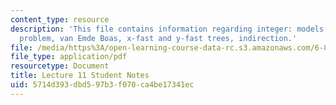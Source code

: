 ```yaml
---
content_type: resource
description: 'This file contains information regarding integer: models, predecessor
  problem, van Emde Boas, x-fast and y-fast trees, indirection.'
file: /media/https%3A/open-learning-course-data-rc.s3.amazonaws.com/6-851-advanced-data-structures-spring-2012/5714d393dbd597b3f070ca4be17341ec_MIT6_851S12_L11.pdf
file_type: application/pdf
resourcetype: Document
title: Lecture 11 Student Notes
uid: 5714d393-dbd5-97b3-f070-ca4be17341ec
---
```

